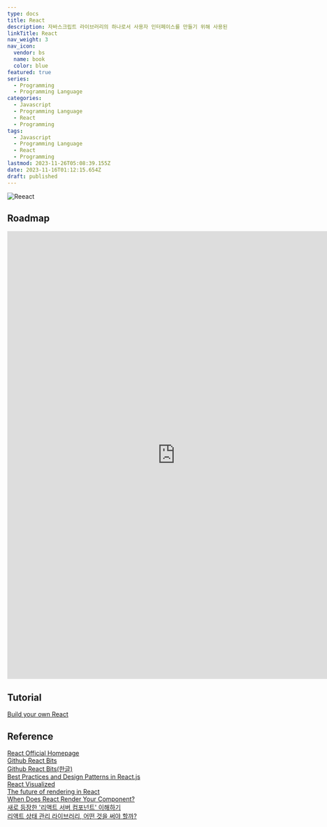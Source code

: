```yaml
---
type: docs
title: React
description: 자바스크립트 라이브러리의 하나로서 사용자 인터페이스를 만들기 위해 사용된다. 페이스북과 개별 개발자 및 기업들 공동체에 의해 유지보수된다. 리액트는 싱글 페이지 애플리케이션이나 모바일 애플리케이션 개발에 사용
linkTitle: React
nav_weight: 3
nav_icon:
  vendor: bs
  name: book
  color: blue
featured: true
series:
  - Programming
  - Programming Language
categories:
  - Javascript
  - Programming Language
  - React
  - Programming
tags:
  - Javascript
  - Programming Language
  - React
  - Programming
lastmod: 2023-11-26T05:08:39.155Z
date: 2023-11-16T01:12:15.654Z
draft: published
---
```


![Reeact](/programming/react.jpeg#center "https://2oneweek.dev/frontend/react/010.%20Hook%20-%20useCallback/")

## Roadmap

<p align="center">
<iframe width="768" height="1024" src="https://roadmap.sh/react?s=652b754df43a58c923ce9d26" frameborder="0" allow="accelerometer; autoplay; encrypted-media; gyroscope; picture-in-picture" allowfullscreen></iframe>
</p>

## Tutorial

[Build your own React](https://pomb.us/build-your-own-react/)

## Reference

[React Official Homepage](https://react.dev/)  
[Github React Bits](https://github.com/vasanthk/react-bits)  
[Github React Bits(한글)](https://github.com/rayleighko/react-bits-ko)  
[Best Practices and Design Patterns in React.js](https://medium.com/@obrm770/best-practices-and-design-patterns-in-react-js-for-high-quality-applications-6b203be747fb)  
[React Visualized](https://react.gg/visualized)  
[The future of rendering in React](https://prateeksurana.me/blog/future-of-rendering-in-react/)  
[When Does React Render Your Component?](https://www.zhenghao.io/posts/react-rerender)  
[새로 등장한 '리액트 서버 컴포넌트' 이해하기](https://yozm.wishket.com/magazine/detail/2271/)  
[리액트 상태 관리 라이브러리, 어떤 것을 써야 할까?](https://yozm.wishket.com/magazine/detail/2233/)
